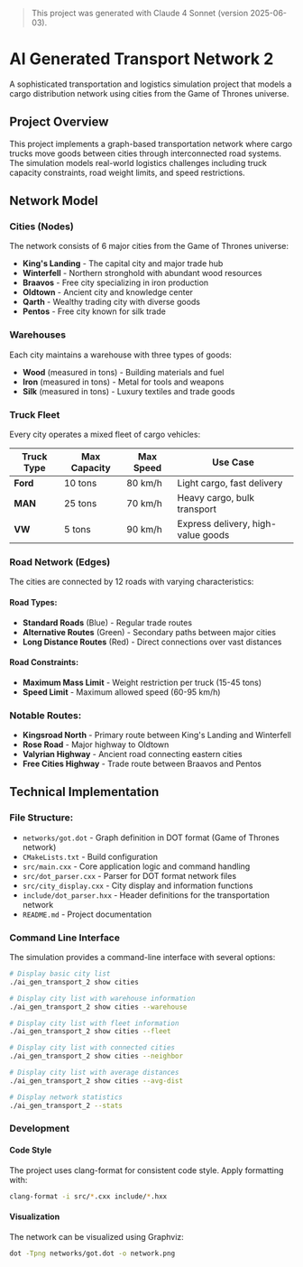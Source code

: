 > This project was generated with Claude 4 Sonnet (version 2025-06-03).

# AI Generated Transport Network 2

A sophisticated transportation and logistics simulation project that models a cargo distribution network using cities from the Game of Thrones universe.

## Project Overview

This project implements a graph-based transportation network where cargo trucks move goods between cities through interconnected road systems. The simulation models real-world logistics challenges including truck capacity constraints, road weight limits, and speed restrictions.

## Network Model

### Cities (Nodes)
The network consists of 6 major cities from the Game of Thrones universe:

- **King's Landing** - The capital city and major trade hub
- **Winterfell** - Northern stronghold with abundant wood resources
- **Braavos** - Free city specializing in iron production
- **Oldtown** - Ancient city and knowledge center
- **Qarth** - Wealthy trading city with diverse goods
- **Pentos** - Free city known for silk trade

### Warehouses
Each city maintains a warehouse with three types of goods:
- **Wood** (measured in tons) - Building materials and fuel
- **Iron** (measured in tons) - Metal for tools and weapons
- **Silk** (measured in tons) - Luxury textiles and trade goods

### Truck Fleet
Every city operates a mixed fleet of cargo vehicles:

| Truck Type | Max Capacity | Max Speed | Use Case |
|------------|--------------|-----------|----------|
| **Ford**   | 10 tons      | 80 km/h   | Light cargo, fast delivery |
| **MAN**    | 25 tons      | 70 km/h   | Heavy cargo, bulk transport |
| **VW**     | 5 tons       | 90 km/h   | Express delivery, high-value goods |

### Road Network (Edges)
The cities are connected by 12 roads with varying characteristics:

#### Road Types:
- **Standard Roads** (Blue) - Regular trade routes
- **Alternative Routes** (Green) - Secondary paths between major cities
- **Long Distance Routes** (Red) - Direct connections over vast distances

#### Road Constraints:
- **Maximum Mass Limit** - Weight restriction per truck (15-45 tons)
- **Speed Limit** - Maximum allowed speed (60-95 km/h)

### Notable Routes:
- **Kingsroad North** - Primary route between King's Landing and Winterfell
- **Rose Road** - Major highway to Oldtown
- **Valyrian Highway** - Ancient road connecting eastern cities
- **Free Cities Highway** - Trade route between Braavos and Pentos

## Technical Implementation

### File Structure:
- `networks/got.dot` - Graph definition in DOT format (Game of Thrones network)
- `CMakeLists.txt` - Build configuration
- `src/main.cxx` - Core application logic and command handling
- `src/dot_parser.cxx` - Parser for DOT format network files
- `src/city_display.cxx` - City display and information functions
- `include/dot_parser.hxx` - Header definitions for the transportation network
- `README.md` - Project documentation

### Command Line Interface

The simulation provides a command-line interface with several options:

```bash
# Display basic city list
./ai_gen_transport_2 show cities

# Display city list with warehouse information
./ai_gen_transport_2 show cities --warehouse

# Display city list with fleet information
./ai_gen_transport_2 show cities --fleet

# Display city list with connected cities
./ai_gen_transport_2 show cities --neighbor

# Display city list with average distances
./ai_gen_transport_2 show cities --avg-dist

# Display network statistics
./ai_gen_transport_2 --stats
```

### Development

#### Code Style
The project uses clang-format for consistent code style. Apply formatting with:
```bash
clang-format -i src/*.cxx include/*.hxx
```

#### Visualization
The network can be visualized using Graphviz:
```bash
dot -Tpng networks/got.dot -o network.png
